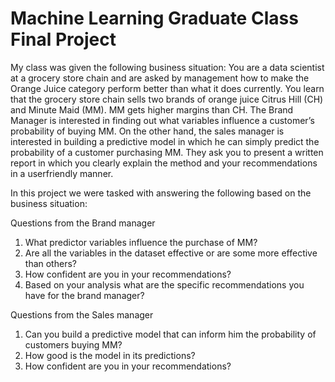 # Machine Learning Graduate Class Final Project
My class was given the following business situation:
You are a data scientist at a grocery store chain and are asked by management how to make the Orange Juice category perform better than what it does currently. You learn that the grocery store chain sells two brands of orange juice Citrus Hill (CH) and Minute Maid (MM). MM gets higher margins than CH. The Brand Manager is interested in finding out what variables influence a customer’s probability of buying MM. On the other hand, the sales manager is interested in building a predictive model in which he can simply predict the probability of a customer purchasing MM. They ask you to present a written report in which you clearly explain the method and your recommendations in a userfriendly manner.

In this project we were tasked with answering the following based on the business situation:

Questions from the Brand manager
1. What predictor variables influence the purchase of MM?
2. Are all the variables in the dataset effective or are some more effective than others?
3. How confident are you in your recommendations?
4. Based on your analysis what are the specific recommendations you have for the brand manager?

Questions from the Sales manager
1. Can you build a predictive model that can inform him the probability of customers buying MM?
2. How good is the model in its predictions?
3. How confident are you in your recommendations?

